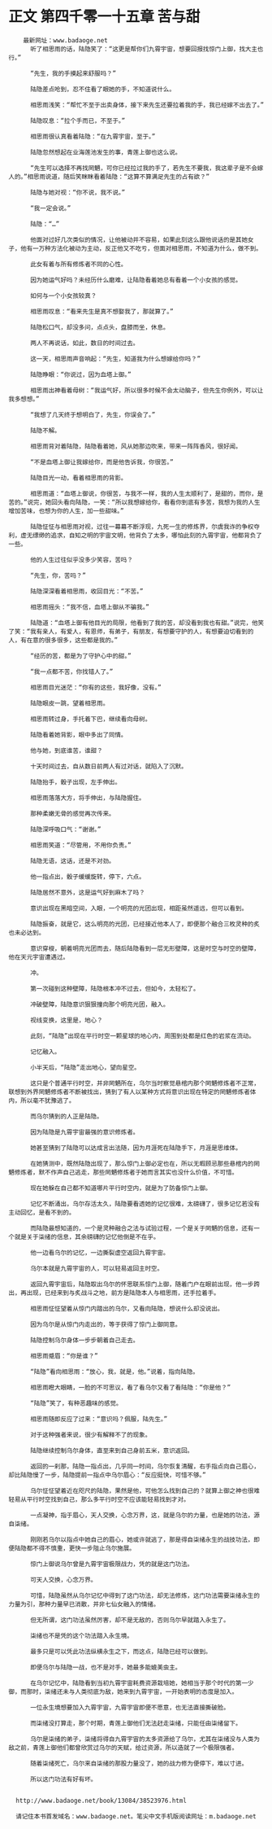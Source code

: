 # 正文 第四千零一十五章 苦与甜
        最新网址：www.badaoge.net
          听了相思雨的话，陆隐笑了：“这更是帮你们九霄宇宙，想要回报找惊门上御，找大主也行。”
      
          “先生，我的手摸起来舒服吗？”
      
          陆隐差点呛到，忍不住看了眼她的手，不知道说什么。
      
          相思雨浅笑：“帮忙不至于出卖身体，接下来先生还要拉着我的手，我已经嫁不出去了。”
      
          陆隐叹息：“拉个手而已，不至于。”
      
          相思雨很认真看着陆隐：“在九霄宇宙，至于。”
      
          陆隐忽然想起在业海莲池发生的事，青莲上御也这么说。
      
          “先生可以选择不再找罔魉，可你已经拉过我的手了，若先生不要我，我这辈子是不会嫁人的。”相思雨说道，随后笑眯眯看着陆隐：“这算不算满足先生的占有欲？”
      
          陆隐与她对视：“你不说，我不说。”
      
          “我一定会说。”
      
          陆隐：“…”
      
          他面对过好几次类似的情况，让他被动并不容易，如果此刻这么跟他说话的是其她女子，他有一万种方法化被动为主动，反正他又不吃亏，但面对相思雨，不知道为什么，做不到。
      
          此女有着与所有修炼者不同的心性。
      
          因为她运气好吗？未经历什么磨难，让陆隐看着她总有看着一个小女孩的感觉。
      
          如何与一个小女孩较真？
      
          相思雨叹息：“看来先生是真不想娶我了，那就算了。”
      
          陆隐松口气，却没多问，点点头，盘膝而坐，休息。
      
          两人不再说话，如此，数日的时间过去。
      
          这一天，相思雨声音响起：“先生，知道我为什么想嫁给你吗？”
      
          陆隐睁眼：“你说过，因为血塔上御。”
      
          相思雨出神看着母树：“我运气好，所以很多时候不会太动脑子，但先生你例外，可以让我多想想。”
      
          “我想了几天终于想明白了，先生，你误会了。”
      
          陆隐不解。
      
          相思雨背对着陆隐，陆隐看着她，风从她那边吹来，带来一阵阵香风，很好闻。
      
          “不是血塔上御让我嫁给你，而是他告诉我，你很苦。”
      
          陆隐目光一动，看着相思雨的背影。
      
          相思雨道：“血塔上御说，你很苦，与我不一样，我的人生太顺利了，是甜的，而你，是苦的。”说完，她回头看向陆隐，一笑：“所以我想嫁给你，看看你到底有多苦，我想为我的人生增加苦味，也想为你的人生，加一些甜味。”
      
          陆隐怔怔与相思雨对视，过往一幕幕不断浮现，九死一生的修炼界，尔虞我诈的争权夺利，虚无缥缈的追求，自知之明的宇宙文明，他背负了太多，哪怕此刻的九霄宇宙，他都背负了一些。
      
          他的人生过往似乎没多少笑容，苦吗？
      
          “先生，你，苦吗？”
      
          陆隐深深看着相思雨，收回目光：“不苦。”
      
          相思雨摇头：“我不信，血塔上御从不骗我。”
      
          陆隐道：“血塔上御有他目光的局限，他看到了我的苦，却没看到我也有甜。”说完，他笑了笑：“我有亲人，有爱人，有恩师，有弟子，有朋友，有想要守护的人，有想要迫切看到的人，有在意的很多很多，这些都是我的。”
      
          “经历的苦，都是为了守护心中的甜。”
      
          “我一点都不苦，你找错人了。”
      
          相思雨目光迷茫：“你有的这些，我好像，没有。”
      
          陆隐眼皮一跳，望着相思雨。
      
          相思雨转过身，手托着下巴，继续看向母树。
      
          陆隐看着她背影，眼中多出了同情。
      
          他与她，到底谁苦，谁甜？
      
          十天时间过去，自从数日前两人有过对话，就陷入了沉默。
      
          陆隐抬手，骰子出现，左手伸出。
      
          相思雨落落大方，将手伸出，与陆隐握住。
      
          那种柔嫩无骨的感觉再次传来。
      
          陆隐深呼吸口气：“谢谢。”
      
          相思雨笑道：“尽管用，不用你负责。”
      
          陆隐无语，这话，还是不对劲。
      
          他一指点出，骰子缓缓旋转，停下，六点。
      
          陆隐居然不意外，这是运气好到麻木了吗？
      
          意识出现在黑暗空间，入眼，一个明亮的光团出现，相距虽然遥远，但可以看到。
      
          陆隐振奋，就是它，这么明亮的光团，已经接近他本人了，即便那个融合三枚灵种的炙也未必达到。
      
          意识穿梭，朝着明亮光团而去，随后陆隐看到一层无形壁障，这是时空与时空的壁障，他在天元宇宙遭遇过。
      
          冲。
      
          第一次碰到这种壁障，陆隐根本冲不过去，但如今，太轻松了。
      
          冲破壁障，陆隐意识狠狠撞向那个明亮光团，融入。
      
          视线变换，这里是，地心？
      
          此刻，“陆隐”出现在平行时空一颗星球的地心内，周围到处都是红色的岩浆在流动。
      
          记忆融入。
      
          小半天后，“陆隐”走出地心，望向星空。
      
          这只是个普通平行时空，并非罔魉所在，乌尔当时察觉悬棺内那个罔魉修炼者不正常，联想到外界罔魉修炼者不断被找出，猜到了有人以某种方式将意识出现在特定的罔魉修炼者体内，所以毫不犹豫逃了。
      
          而乌尔猜到的人正是陆隐。
      
          因为陆隐是九霄宇宙最强的意识修炼者。
      
          她甚至猜到了陆隐可以达成言出法随，因为月涯死在陆隐手下，月涯是思维体。
      
          在她猜测中，既然陆隐出现了，那么惊门上御必定也在，所以无暇顾忌那些悬棺内的罔魉修炼者，默不作声自己逃走，那些罔魉修炼者于她而言其实也没什么价值，不可惜。
      
          现在她躲在自己都不知道哪片平行时空内，就是为了防备惊门上御。
      
          记忆不断涌出，乌尔存活太久，陆隐要看透她的记忆很难，太磅礴了，很多记忆若没有主动回忆，是看不到的。
      
          而陆隐最想知道的，一个是灵种融合之法与试验过程，一个是关于罔魉的信息，还有一个就是关于柒绪的信息，其余磅礴的记忆他倒是不在乎。
      
          他一边看乌尔的记忆，一边撕裂虚空返回九霄宇宙。
      
          乌尔本就是九霄宇宙的人，可以轻易返回主时空。
      
          返回九霄宇宙后，陆隐取出乌尔的怀思联系惊门上御，随着门户在眼前出现，他一步跨出，再出现，已经来到与炙战斗之地，前方是陆隐本人与相思雨，还手拉着手。
      
          相思雨怔怔望着从惊门内踏出的乌尔，又看向陆隐，想说什么却没说出。
      
          因为乌尔是从惊门内走出的，等于获得了惊门上御同意。
      
          陆隐控制乌尔身体一步步朝着自己走去。
      
          相思雨蹙眉：“你是谁？”
      
          “陆隐”看向相思雨：“放心，我，就是，他。”说着，指向陆隐。
      
          相思雨瞪大眼睛，一脸的不可思议，看了看乌尔又看了看陆隐：“你是他？”
      
          “陆隐”笑了，有种恶趣味的感觉。
      
          相思雨随即反应了过来：“意识吗？佩服，陆先生。”
      
          对于这种强者来说，很少有解释不了的现象。
      
          陆隐继续控制乌尔身体，直至来到自己身前五米，意识返回。
      
          返回的一刹那，陆隐一指点出，几乎同一时间，乌尔恢复清醒，右手指点向自己眉心，却比陆隐慢了一步，陆隐提前一指点中乌尔眉心：“反应挺快，可惜不够。”
      
          乌尔怔怔望着近在咫尺的陆隐，果然是他，可他怎么找到自己的？就算上御之神也很难轻易从平行时空找到自己，那么多平行时空不应该能轻易找到才对。
      
          一点凝神，指于眉心，天人交换，心念万界，这，就是乌尔的力量，也是她的功法，源自柒绪。
      
          刚刚若乌尔以指点中她自己的眉心，她或许就逃了，那是得自柒绪永生的战技功法，即便陆隐都不得不慎重，更快一步阻止乌尔施展。
      
          惊门上御说乌尔曾是九霄宇宙极限战力，凭的就是这门功法。
      
          可天人交换，心念万界。
      
          可惜，陆隐虽然从乌尔记忆中得到了这门功法，却无法修炼，这门功法需要柒绪永生的力量为引，那种力量早已消散，并非七仙女融入的情绪。
      
          但无所谓，这门功法虽然厉害，却不是无敌的，否则乌尔早就踏入永生了。
      
          柒绪也不是凭的这个功法踏入永生境。
      
          最多只是可以凭此功法纵横永生之下，而这点，陆隐已经可以做到。
      
          即便乌尔与陆隐一战，也不是对手，她最多能媲美虫主。
      
          在乌尔记忆中，陆隐看到当初九霄宇宙耗费资源栽培她，她相当于那个时代的第一少御，而那时，柒绪还未与人类彻底为敌，她来到九霄宇宙，一开始表明的态度是加入。
      
          一位永生境想要加入九霄宇宙，九霄宇宙即便不愿意，也无法直接撕破脸。
      
          而柒绪没打算走，那个时期，青莲上御他们无法赶走柒绪，只能任由柒绪留下。
      
          乌尔是柒绪的弟子，柒绪将得自九霄宇宙的太多资源给了乌尔，尤其在柒绪没与人类为敌之前，青莲上御他们都曾欣赏过乌尔的天赋，给过资源，所以造就了一个极限强者。
      
          随着柒绪死亡，乌尔来自柒绪的那股力量没了，她的战力修为便停下，难以寸进。
      
          所以这门功法有好有坏。
      
      
      http://www.badaoge.net/book/13084/38523976.html
      
      请记住本书首发域名：www.badaoge.net。笔尖中文手机版阅读网址：m.badaoge.net